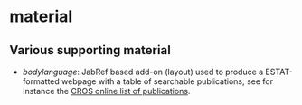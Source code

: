 material
========

Various supporting material
---

* _bodylanguage_: JabRef based add-on (layout) used to produce a ESTAT-formatted webpage with a table of searchable publications; see for instance the [CROS online list of publications](https://ec.europa.eu/eurostat/cros/content/publications-received_en).
